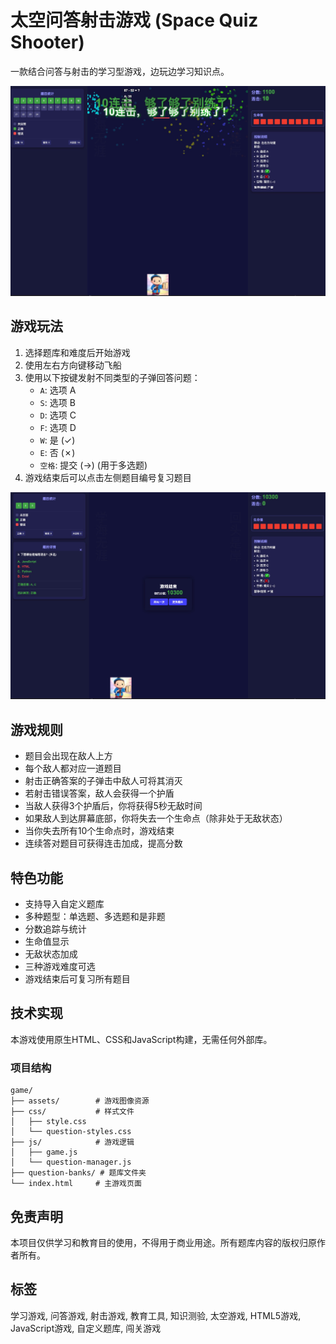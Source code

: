 # 太空问答射击游戏 (Space Quiz Shooter)

一款结合问答与射击的学习型游戏，边玩边学习知识点。

![游戏画面](assets/learnginggame.png)

## 游戏玩法

1. 选择题库和难度后开始游戏
2. 使用左右方向键移动飞船
3. 使用以下按键发射不同类型的子弹回答问题：
   - `A`: 选项 A
   - `S`: 选项 B
   - `D`: 选项 C
   - `F`: 选项 D
   - `W`: 是 (✓)
   - `E`: 否 (✗)
   - `空格`: 提交 (→) (用于多选题)
4. 游戏结束后可以点击左侧题目编号复习题目

![题目复习](assets/questioncheck.png)

## 游戏规则

- 题目会出现在敌人上方
- 每个敌人都对应一道题目
- 射击正确答案的子弹击中敌人可将其消灭
- 若射击错误答案，敌人会获得一个护盾
- 当敌人获得3个护盾后，你将获得5秒无敌时间
- 如果敌人到达屏幕底部，你将失去一个生命点（除非处于无敌状态）
- 当你失去所有10个生命点时，游戏结束
- 连续答对题目可获得连击加成，提高分数

## 特色功能

- 支持导入自定义题库
- 多种题型：单选题、多选题和是非题
- 分数追踪与统计
- 生命值显示
- 无敌状态加成
- 三种游戏难度可选
- 游戏结束后可复习所有题目

## 技术实现

本游戏使用原生HTML、CSS和JavaScript构建，无需任何外部库。

### 项目结构

```
game/
├── assets/        # 游戏图像资源
├── css/           # 样式文件
│   ├── style.css
│   └── question-styles.css
├── js/            # 游戏逻辑
│   ├── game.js
│   └── question-manager.js
├── question-banks/ # 题库文件夹
└── index.html     # 主游戏页面
```

## 免责声明

本项目仅供学习和教育目的使用，不得用于商业用途。所有题库内容的版权归原作者所有。

## 标签

学习游戏, 问答游戏, 射击游戏, 教育工具, 知识测验, 太空游戏, HTML5游戏, JavaScript游戏, 自定义题库, 闯关游戏 